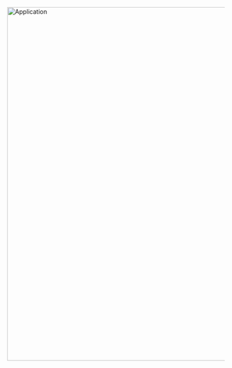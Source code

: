 <img width="821" alt="Application" src="https://user-images.githubusercontent.com/38347138/124478169-93949100-ddad-11eb-808d-108130c07c63.png">

